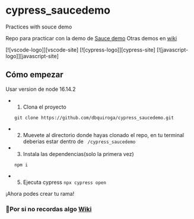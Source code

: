 # cypress_saucedemo
Practices with souce demo 

Repo para practicar con la demo de [Sauce demo](https://www.saucedemo.com/)
Otras demos en [wiki](https://dbquiroga.github.io/wiki.dbquiroga/docs/qa-automation/demos_automation)

[![vscode-logo]][vscode-site] [![cypress-logo]][cypress-site] [![javascript-logo]][javascript-site]
## Cómo empezar

Usar version de node 16.14.2

- 1. Clona el proyecto
    ``` 
    git clone https://github.com/dbquiroga/cypress_saucedemo.git

    ```
- 2. Muevete al directorio donde hayas clonado el repo, en tu terminal deberias estar dentro de
    ` 
    /cypress_saucedemo
    `

- 3. Instala las dependencias(solo la primera vez)
    ```
    npm i
    ```
- 5. Ejecuta cypress `npx cypress open`

¡Ahora podes crear tu rama!

### 🚩Por si no recordas algo [Wiki](https://dbquiroga.github.io/wiki.dbquiroga/docs/qa-automation/Cypress/)
